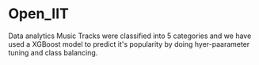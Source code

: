 # Open_IIT
Data analytics 
Music Tracks were classified into 5 categories and we have used a XGBoost model to predict it's popularity by doing hyer-paarameter tuning and class balancing. 
